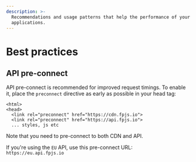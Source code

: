 ```yaml
---
description: >-
  Recommendations and usage patterns that help the performance of your web
  applications.
---
```


# Best practices

## API pre-connect

API pre-connect is recommended for improved request timings. To enable it, place the `preconnect` directive as early as possible in your head tag:

```markup
<html>
<head>
  <link rel="preconnect" href="https://cdn.fpjs.io">
  <link rel="preconnect" href="https://api.fpjs.io">
  ... styles, js etc
```

Note that you need to pre-connect to both CDN and API.  
  
If you're using the `EU` API, use this pre-connect URL: `https://eu.api.fpjs.io`

